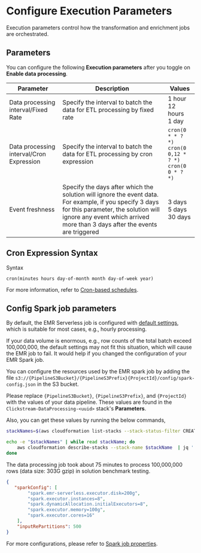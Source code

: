 # Configure Execution Parameters

Execution parameters control how the transformation and enrichment jobs are orchestrated.

## Parameters

You can configure the following **Execution parameters** after you toggle on **Enable data processing**.

| Parameter| Description | Values |
| --- | --- | --- |
| Data processing interval/Fixed Rate | Specify the interval to batch the data for ETL processing by fixed rate | 1 hour </br>12 hours</br>1 day |
| Data processing interval/Cron Expression | Specify the interval to batch the data for ETL processing by cron expression| `cron(0 * * ? *)` </br>`cron(0 0,12 * ? *)`</br>`cron(0 0 * ? *)` |
| Event freshness | Specify the days after which the solution will ignore the event data. For example, if you specify 3 days for this parameter, the solution will ignore any event which arrived more than 3 days after the events are triggered | 3 days </br>5 days </br>30 days |

## Cron Expression Syntax

Syntax

  `cron(minutes hours day-of-month month day-of-week year)`

 For more information, refer to [Cron-based schedules](https://docs.aws.amazon.com/scheduler/latest/UserGuide/schedule-types.html?icmpid=docs_console_unmapped#cron-based).

## Config Spark job parameters

By default, the EMR Serverless job is configured with [default settings][jobs-spark], which is suitable for most cases, e.g., hourly processing.

If your data volume is enormous, e.g., row counts of the total batch exceed 100,000,000, the default settings may not fit this situation, which will cause the EMR job to fail. It would help if you changed the configuration of your EMR Spark job.

You can configure the resources used by the EMR spark job by adding the file `s3://{PipelineS3Bucket}/{PipelineS3Prefix}{ProjectId}/config/spark-config.json` in the S3 bucket.

Please replace `{PipelineS3Bucket}`, `{PipelineS3Prefix}`, and `{ProjectId}` with the values of your data pipeline. These values are found in the `Clickstream-DataProcessing-<uuid>` stack's **Parameters**.

Also, you can get these values by running the below commands,

```sh
stackNames=$(aws cloudformation list-stacks --stack-status-filter CREATE_COMPLETE UPDATE_COMPLETE --no-paginate  | jq -r '.StackSummaries[].StackName' | grep  Clickstream-DataProcessing  | grep -v Nested)

echo -e "$stackNames" | while read stackName; do
    aws cloudformation describe-stacks --stack-name $stackName  | jq '.Stacks[].Parameters' | jq 'map(select(.ParameterKey == "PipelineS3Bucket" or .ParameterKey == "PipelineS3Prefix" or .ParameterKey == "ProjectId"))'
done
```

The data processing job took about 75 minutes to process 100,000,000 rows (data size: 303G gzip) in solution benchmark testing.

```json
{
   "sparkConfig": [
        "spark.emr-serverless.executor.disk=200g",
        "spark.executor.instances=8",
        "spark.dynamicAllocation.initialExecutors=8",
        "spark.executor.memory=100g",
        "spark.executor.cores=16"
    ],
    "inputRePartitions": 500
}
```

For more configurations, please refer to [Spark job properties][spark-defaults].

[jobs-spark]: https://docs.aws.amazon.com/emr/latest/EMR-Serverless-UserGuide/jobs-spark.html
[spark-defaults]: https://docs.aws.amazon.com/emr/latest/EMR-Serverless-UserGuide/jobs-spark.html#spark-defaults
